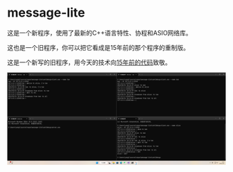 # message-lite

这是一个新程序，使用了最新的C++语言特性、协程和ASIO网络库。

这也是一个旧程序，你可以把它看成是15年前的那个程序的重制版。

这是一个新写的旧程序，用今天的技术向[15年前的代码](https://yang-le.github.io/?article=love_letter_2007)致敬。

![](screen.png)
